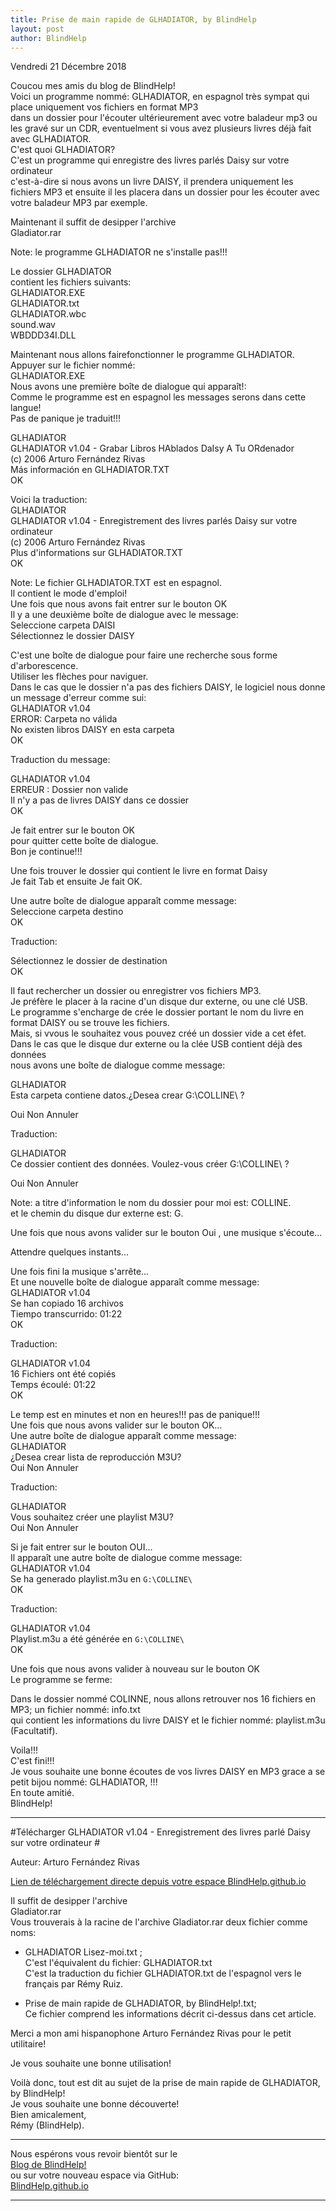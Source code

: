```yaml
---
title: Prise de main rapide de GLHADIATOR, by BlindHelp
layout: post
author: BlindHelp
---
```


<footer>Vendredi 21 Décembre 2018</footer>


Coucou mes amis du blog de BlindHelp!             
Voici un programme nommé: GLHADIATOR, en espagnol très sympat qui place uniquement  vos fichiers en format MP3             
dans un dossier pour l'écouter ultérieurement avec votre baladeur mp3 ou les gravé sur un CDR, eventuelment si vous avez plusieurs livres déjà fait avec GLHADIATOR.              
C'est quoi GLHADIATOR?            
C'est un programme qui enregistre des livres parlés Daisy sur votre ordinateur                  
c'est-à-dire si nous avons un livre DAISY, il prendera uniquement les fichiers MP3 et ensuite il les placera dans un dossier pour les écouter avec votre baladeur MP3 par exemple.                 

Maintenant il suffit de desipper l'archive               
Gladiator.rar                  

Note: le programme GLHADIATOR ne s'installe pas!!!                   

Le dossier GLHADIATOR                
contient les fichiers suivants:               
GLHADIATOR.EXE               
GLHADIATOR.txt                
GLHADIATOR.wbc           
sound.wav               
WBDDD34I.DLL                

Maintenant nous allons fairefonctionner le programme GLHADIATOR.                   
Appuyer sur le fichier nommé:                   
GLHADIATOR.EXE              
Nous avons une première boîte de dialogue qui apparaît!:                 
Comme le programme est en espagnol les messages serons dans cette langue!                   
Pas de panique je traduit!!!              

GLHADIATOR                 
GLHADIATOR v1.04 - Grabar Libros HAblados DaIsy A Tu ORdenador                 
(c) 2006 Arturo Fernández Rivas                 
Más información en GLHADIATOR.TXT               
OK              

Voici la traduction:                 
GLHADIATOR               
GLHADIATOR v1.04 - Enregistrement des livres parlés Daisy sur votre ordinateur                    
(c) 2006 Arturo Fernández Rivas                
Plus d'informations sur GLHADIATOR.TXT	
OK                   

Note: Le fichier GLHADIATOR.TXT	 est en espagnol.                    
Il contient le mode d'emploi!                    
Une fois que nous avons fait entrer sur le bouton OK                     
Il y a une deuxième boîte de dialogue avec le message:                    
Seleccione carpeta DAISI                
Sélectionnez le dossier DAISY                        

C'est une boîte de dialogue pour faire une recherche sous forme d'arborescence.              
Utiliser les flèches pour naviguer.          
Dans le cas que le dossier  n'a pas des fichiers DAISY, le logiciel nous donne un message d'erreur comme sui:             
GLHADIATOR v1.04          
ERROR: Carpeta no válida        
No existen libros DAISY en esta carpeta         
OK           

Traduction du message:         

GLHADIATOR v1.04                
ERREUR : Dossier non valide              
Il n'y a pas de livres DAISY dans ce dossier                 
OK              

Je fait entrer sur le bouton OK                  
pour quitter cette boîte de dialogue.            
Bon je continue!!!          

Une fois trouver le dossier qui contient le livre en format Daisy           
Je fait Tab et ensuite Je fait OK.                

Une autre boîte de dialogue apparaît comme message:               
Seleccione carpeta destino             
OK             

Traduction:                

Sélectionnez le dossier de destination                
OK              

Il faut rechercher un dossier ou enregistrer vos fichiers MP3.                 
Je préfère le placer à la racine d'un disque dur externe, ou une clé USB.              
Le programme s'encharge de crée le dossier portant le nom du livre en format DAISY ou se trouve les fichiers.                
Mais, si vvous le souhaitez vous pouvez créé  un dossier vide a cet éfet.                   
Dans le cas que le disque dur externe ou la clée USB contient déjà des données             
nous avons une boîte de dialogue comme message:          

GLHADIATOR             
Esta carpeta contiene datos.¿Desea crear G:\COLLINE\ ?                  

Oui Non Annuler           

Traduction:            

GLHADIATOR              
Ce dossier contient des données. Voulez-vous créer G:\COLLINE\ ?                 

Oui Non Annuler              

Note: a titre d'information le nom du dossier pour moi est: COLLINE.                  
et le chemin du disque dur externe  est: G.               

Une fois que nous avons valider sur le bouton Oui , une musique s'écoute...                  

Attendre quelques instants...                  

Une fois fini la musique s'arrête...             
Et une nouvelle boîte de dialogue apparaît comme message:                  
GLHADIATOR v1.04                  
Se han copiado 16 archivos             
Tiempo transcurrido: 01:22             
OK            

Traduction:               

GLHADIATOR v1.04                  
16 Fichiers ont été copiés                   
Temps écoulé: 01:22               
OK            

Le temp est en minutes et non en heures!!! pas de panique!!!               
Une fois que nous avons valider sur le bouton OK...           
Une autre boîte de dialogue apparaît comme message:         
GLHADIATOR              
¿Desea crear lista de reproducción M3U?               
Oui Non Annuler            

Traduction:              

GLHADIATOR               
Vous souhaitez créer une playlist M3U?             
Oui Non Annuler           

Si je fait entrer sur le bouton OUI...                 
Il apparaît une autre boîte de dialogue comme message:           
GLHADIATOR v1.04             
Se ha generado playlist.m3u en `G:\COLLINE\`               
OK             

Traduction:              

GLHADIATOR v1.04            
Playlist.m3u a été générée en `G:\COLLINE\`              
OK          

Une fois que nous avons valider à nouveau sur le bouton OK               
Le programme se ferme:                

Dans le dossier nommé COLINNE, nous allons retrouver nos 16 fichiers en MP3; un fichier nommé: info.txt          
qui contient les informations du livre DAISY et le fichier nommé: playlist.m3u (Facultatif).              

Voila!!!       
C'est fini!!!       
Je vous souhaite une bonne écoutes de vos livres DAISY en MP3 grace a se petit bijou nommé: GLHADIATOR, !!!              
En toute amitié.         
BlindHelp!             

---

#Télécharger GLHADIATOR v1.04 - Enregistrement des livres parlé Daisy sur votre ordinateur #

Auteur: Arturo Fernández Rivas                    

[Lien de téléchargement directe depuis votre espace BlindHelp.github.io](https://blindhelp.github.io/Gladiator.rar)             

Il suffit de desipper l'archive               
Gladiator.rar                  
Vous trouverais à la racine  de l'archive Gladiator.rar deux fichier comme noms:                


- GLHADIATOR Lisez-moi.txt ;                  
C'est l'équivalent du fichier:
GLHADIATOR.txt                
C'est la traduction  du fichier GLHADIATOR.txt de l'espagnol vers le français par Rémy Ruiz.             

- Prise de main rapide de GLHADIATOR, by BlindHelp!.txt;              
Ce fichier comprend les informations  décrit ci-dessus dans cet article.             


Merci a mon ami hispanophone Arturo Fernández Rivas pour le petit utilitaire!              

Je vous souhaite une bonne utilisation!           

Voilà donc,  tout est dit au sujet de la prise de main rapide de GLHADIATOR, by BlindHelp!                
Je vous souhaite une bonne découverte!         
Bien amicalement,              
Rémy (BlindHelp).

---

Nous espérons vous revoir bientôt sur le      
[Blog de BlindHelp!](http://blindhelp.blogspot.fr/)                    
ou sur  votre nouveau espace via GitHub:                     
[BlindHelp.github.io](https://blindhelp.github.io)                    

---